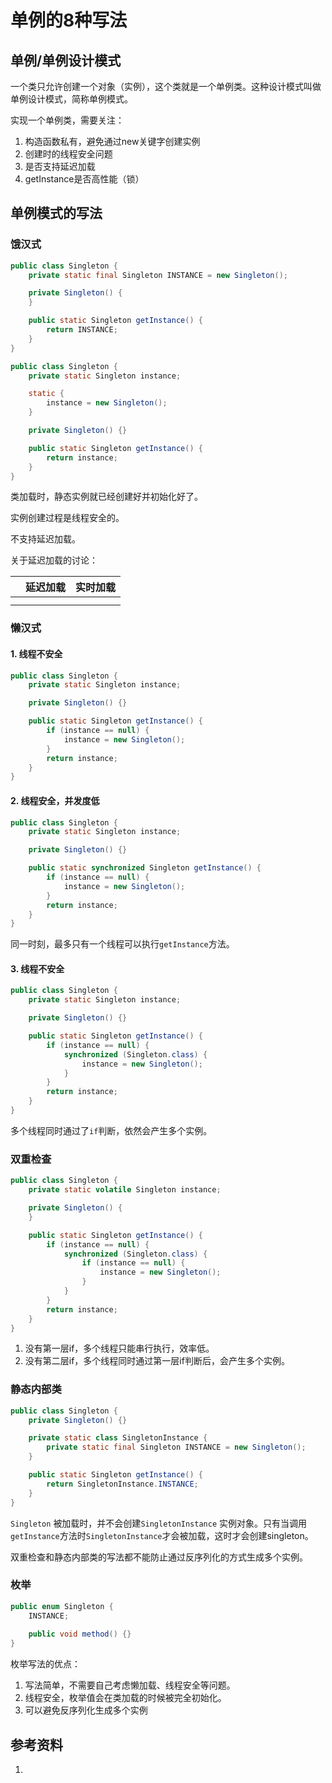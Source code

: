 # 单例的8种写法

## 单例/单例设计模式



一个类只允许创建一个对象（实例），这个类就是一个单例类。这种设计模式叫做单例设计模式，简称单例模式。



实现一个单例类，需要关注：

1. 构造函数私有，避免通过new关键字创建实例
2. 创建时的线程安全问题
3. 是否支持延迟加载
4. getInstance是否高性能（锁）



## 单例模式的写法



### 饿汉式

```java
public class Singleton {
    private static final Singleton INSTANCE = new Singleton();

    private Singleton() {
    }

    public static Singleton getInstance() {
        return INSTANCE;
    }
}
```



```java
public class Singleton {
    private static Singleton instance;

    static {
        instance = new Singleton();
    }

    private Singleton() {}

    public static Singleton getInstance() {
        return instance;
    }
}
```



类加载时，静态实例就已经创建好并初始化好了。

实例创建过程是线程安全的。

不支持延迟加载。



关于延迟加载的讨论：

|      | 延迟加载 | 实时加载 |
| ---- | -------- | -------- |
|      |          |          |
|      |          |          |



### 懒汉式

#### 1. 线程不安全

```java
public class Singleton {
    private static Singleton instance;

    private Singleton() {}

    public static Singleton getInstance() {
        if (instance == null) {
            instance = new Singleton();
        }
        return instance;
    }
}
```



#### 2. 线程安全，并发度低

```java
public class Singleton {
    private static Singleton instance;

    private Singleton() {}

    public static synchronized Singleton getInstance() {
        if (instance == null) {
            instance = new Singleton();
        }
        return instance;
    }
}
```



同一时刻，最多只有一个线程可以执行`getInstance`方法。



#### 3. 线程不安全

```java
public class Singleton {
    private static Singleton instance;

    private Singleton() {}

    public static Singleton getInstance() {
        if (instance == null) {
            synchronized (Singleton.class) {
                instance = new Singleton();
            }
        }
        return instance;
    }
}
```



多个线程同时通过了`if`判断，依然会产生多个实例。



### 双重检查

```java
public class Singleton {
    private static volatile Singleton instance;

    private Singleton() {
    }

    public static Singleton getInstance() {
        if (instance == null) {
            synchronized (Singleton.class) {
                if (instance == null) {
                    instance = new Singleton();
                }
            }
        }
        return instance;
    }
}
```



1. 没有第一层if，多个线程只能串行执行，效率低。
2. 没有第二层if，多个线程同时通过第一层if判断后，会产生多个实例。



### 静态内部类

```java
public class Singleton {
    private Singleton() {}

    private static class SingletonInstance {
        private static final Singleton INSTANCE = new Singleton();
    }

    public static Singleton getInstance() {
        return SingletonInstance.INSTANCE;
    }
}
```



`Singleton` 被加载时，并不会创建`SingletonInstance` 实例对象。只有当调用`getInstance`方法时`SingletonInstance`才会被加载，这时才会创建singleton。



双重检查和静态内部类的写法都不能防止通过反序列化的方式生成多个实例。



### 枚举

```java
public enum Singleton {
    INSTANCE;
    
    public void method() {}
}
```



枚举写法的优点：

1. 写法简单，不需要自己考虑懒加载、线程安全等问题。
2. 线程安全，枚举值会在类加载的时候被完全初始化。
3. 可以避免反序列化生成多个实例



## 参考资料

1. 